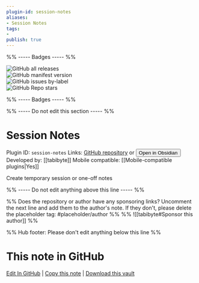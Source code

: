 ```yaml
---
plugin-id: session-notes
aliases:
- Session Notes
tags: 
- 
publish: true
---
```


%% ----- Badges ----- %%

![GitHub all releases](https://img.shields.io/github/downloads/tabibyte/session-notes/total?color=573E7A&logo=github&style=for-the-badge)   
![GitHub manifest version](https://img.shields.io/github/manifest-json/v/tabibyte/session-notes?color=573E7A&logo=github&style=for-the-badge)   
![GitHub issues by-label](https://img.shields.io/github/issues/tabibyte/session-notes/help%20wanted?color=573E7A&logo=github&style=for-the-badge)   
![GitHub Repo stars](https://img.shields.io/github/stars/tabibyte/session-notes?color=573E7A&logo=github&style=for-the-badge)

%% ----- Badges ----- %%

%% ----- Do not edit this section ----- %%

# Session Notes

Plugin ID: `session-notes`
Links: [GitHub repository](https://github.com/tabibyte/session-notes) or [<button id=HH>Open in Obsidian</button>](obsidian://show-plugin?id=session-notes)
Developed by: [[tabibyte]]
Mobile compatible: [[Mobile-compatible plugins|Yes]]

Create temporary session or one-off notes

%% ----- Do not edit anything above this line ----- %% 

%% Does the repository or author have any sponsoring links? Uncomment the next line and add them to the author's note. If they don't, please delete the placeholder tag: #placeholder/author %%
%% ![[tabibyte#Sponsor this author]] %%

%% Hub footer: Please don't edit anything below this line %%

# This note in GitHub

<span class="git-footer">[Edit In GitHub](https://github.dev/obsidian-community/obsidian-hub/blob/main/02%20-%20Community%20Expansions/02.05%20All%20Community%20Expansions/Plugins/session-notes.md "git-hub-edit-note") | [Copy this note](https://raw.githubusercontent.com/obsidian-community/obsidian-hub/main/02%20-%20Community%20Expansions/02.05%20All%20Community%20Expansions/Plugins/session-notes.md "git-hub-copy-note") | [Download this vault](https://github.com/obsidian-community/obsidian-hub/archive/refs/heads/main.zip "git-hub-download-vault") </span>
